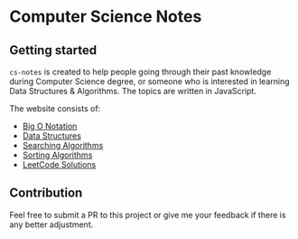# Computer Science Notes

## Getting started

`cs-notes` is created to help people going through their past knowledge during Computer Science degree, or someone who is interested in learning Data Structures & Algorithms. The topics are written in JavaScript.

The website consists of:
- [Big O Notation](js/bigONotation/timeComplexity)
- [Data Structures](js/dataStructures/singlyLinkedList/singlyLinkedList)
- [Searching Algorithms](js/searchingAlgorithms/linearSearch/linearSearch)
- [Sorting Algorithms](js/sortingAlgorithms/bubbleSort/bubbleSort)
- [LeetCode Solutions](js/leetCode/136-singleNumber/singleNumber)

## Contribution

Feel free to submit a PR to this project or give me your feedback if there is any better adjustment.
